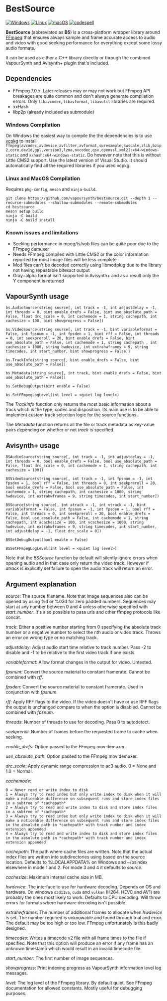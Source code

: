# BestSource

[![Windows](https://github.com/vapoursynth/bestsource/actions/workflows/windows.yml/badge.svg)](https://github.com/vapoursynth/bestsource/actions/workflows/windows.yml)
[![Linux](https://github.com/vapoursynth/bestsource/actions/workflows/linux.yml/badge.svg)](https://github.com/vapoursynth/bestsource/actions/workflows/linux.yml)
[![macOS](https://github.com/vapoursynth/bestsource/actions/workflows/macos.yml/badge.svg)](https://github.com/vapoursynth/bestsource/actions/workflows/macos.yml)
[![codespell](https://github.com/vapoursynth/bestsource/actions/workflows/codespell.yml/badge.svg)](https://github.com/vapoursynth/bestsource/actions/workflows/codespell.yml)

**BestSource** (abbreviated as **BS**) is a cross-platform wrapper library around [FFmpeg](http://ffmpeg.org)
that ensures always sample and frame accurate access to audio and video with good seeking performance for everything except some lossy audio formats.

It can be used as either a C++ library directly or through the combined VapourSynth and Avisynth+ plugin that's included.

## Dependencies

- FFmpeg 7.0.x. Later releases may or may not work but FFmpeg API breakages are quite common and don't always generate compilation errors. Only `libavcodec`, `libavformat`, `libavutil` libraries are required.
- xxHash
- libp2p (already included as submodule)

### Windows Compilation

On Windows the easiest way to compile the the dependencies is to use [vcpkg](https://vcpkg.io) to install `ffmpeg[avcodec,avdevice,avfilter,avformat,swresample,swscale,zlib,bzip2,core,dav1d,gpl,version3,lzma,nvcodec,qsv,openssl,xml2]:x64-windows-static` and `xxhash:x64-windows-static`. Do however note that this is without Little CMS2 support.
Use the latest version of Visual Studio. It should automatically find all the required libraries if you used vcpkg.

### Linux and MacOS Compilation

Requires `pkg-config`, `meson` and `ninja-build`.

```
git clone https://github.com/vapoursynth/bestsource.git --depth 1 --recurse-submodules --shallow-submodules --remote-submodules
cd bestsource
meson setup build
ninja -C build
ninja -C build install
```

### Known issues and limitations

- Seeking performance in mpeg/ts/vob files can be quite poor due to the FFmpeg demuxer
- Needs FFmpeg compiled with Little CMS2 or the color information reported for most image files will be less complete
- Mod files can't be decoded correctly using libmodplug due to the library not having repeatable bitexact output
- Gray+alpha format isn't supported in Avisynth+ and as a result only the Y component is returned

## VapourSynth usage

`bs.AudioSource(string source[, int track = -1, int adjustdelay = -1, int threads = 0, bint enable_drefs = False, bint use_absolute_path = False, float drc_scale = 0, int cachemode = 1, string cachepath, int cachesize = 100, bint showprogress = False])`

`bs.VideoSource(string source[, int track = -1, bint variableformat = False, int fpsnum = -1, int fpsden = 1, bint rff = False, int threads = 0, int seekpreroll = 20, bint enable_drefs = False, bint use_absolute_path = False, int cachemode = 1, string cachepath , int cachesize = 1000, string hwdevice, int extrahwframes = 9, string timecodes, int start_number, bint showprogress = False])`

`bs.TrackInfo(string source[, bint enable_drefs = False, bint use_absolute_path = False])`

`bs.Metadata(string source[, int track, bint enable_drefs = False, bint use_absolute_path = False])`

`bs.SetDebugOutput(bint enable = False)`

`bs.SetFFmpegLogLevel(int level = <quiet log level>)`

The *TrackInfo* function only returns the most basic information about a track which is the type, codec and disposition. Its main use is to be able to implement custom track selection logic for the source functions.

The *Metadata* function returns all the file or track metadata as key-value pairs depending on whether or not *track* is specified.

## Avisynth+ usage

`BSAudioSource(string source[, int track = -1, int adjustdelay = -1, int threads = 0, bool enable_drefs = False, bool use_absolute_path = False, float drc_scale = 0, int cachemode = 1, string cachepath, int cachesize = 100])`

`BSVideoSource(string source[, int track = -1, int fpsnum = -1, int fpsden = 1, bool rff = False, int threads = 0, int seekpreroll = 20, bool enable_drefs = False, bool use_absolute_path = False, int cachemode = 1, string cachepath, int cachesize = 1000, string hwdevice, int extrahwframes = 9, string timecodes, int start_number])`

`BSSource(string source[, int atrack = -1, int vtrack = -1, bint variableformat = False, int fpsnum = -1, int fpsden = 1, bool rff = False, int threads = 0, int seekpreroll = 20, bool enable_drefs = False, bool use_absolute_path = False, int cachemode = 1, string cachepath, int acachesize = 100, int vcachesize = 1000, string hwdevice, int extrahwframes = 9, string timecodes, int start_number, int adjustdelay = -1, float drc_scale = 0])`

`BSSetDebugOutput(bool enable = False)`

`BSSetFFmpegLogLevel(int level = <quiet log level>)`

Note that the *BSSource* function by default will silently ignore errors when opening audio and in that case only return the video track. However if *atrack* is explicitly set failure to open the audio track will return an error.

## Argument explanation

*source*: The source filename. Note that image sequences also can be opened by using %d or %03d for zero padded numbers. Sequences may start at any number between 0 and 4 unless otherwise specified with *start_number*. It's also possible to pass urls and other ffmpeg protocols like concat.

*track*: Either a positive number starting from 0 specifying the absolute track number or a negative number to select the nth audio or video track. Throws an error on wrong type or no matching track.

*adjustdelay*: Adjust audio start time relative to track number. Pass -2 to disable and -1 to be relative to the first video track if one exists.

*variableformat*: Allow format changes in the output for video. Untested.

*fpsnum*: Convert the source material to constant framerate. Cannot be combined with *rff*.

*fpsden*: Convert the source material to constant framerate. Used in conjunction with *fpsnum*.

*rff*: Apply RFF flags to the video. If the video doesn't have or use RFF flags the output is unchanged compare to when the option is disabled. Cannot be combined with *fpsnum*.

*threads*: Number of threads to use for decoding. Pass 0 to autodetect.

*seekpreroll*: Number of frames before the requested frame to cache when seeking.

*enable_drefs*: Option passed to the FFmpeg mov demuxer.

*use_absolute_path*: Option passed to the FFmpeg mov demuxer.

*drc_scale*: Apply dynamic range compression to ac3 audio. 0 = None and 1.0 = Normal.

*cachemode*:

    0 = Never read or write index to disk
    1 = Always try to read index but only write index to disk when it will make a noticeable difference on subsequent runs and store index files in a subtree of *cachepath*
    2 = Always try to read and write index to disk and store index files in a subtree of *cachepath*
    3 = Always try to read index but only write index to disk when it will make a noticeable difference on subsequent runs and store index files in the absolute path in *cachepath* with track number and index extension appended
    4 = Always try to read and write index to disk and store index files in the absolute path in *cachepath* with track number and index extension appended

*cachepath*: The path where cache files are written. Note that the actual index files are written into subdirectories using based on the source location. Defaults to %LOCALAPPDATA% on Windows and ~/bsindex elsewhere in mode 1 and 2. For mode 3 and 4 it defaults to *source*.

*cachesize*: Maximum internal cache size in MB.

*hwdevice*: The interface to use for hardware decoding. Depends on OS and hardware. On windows `d3d11va`, `cuda` and `vulkan` (H264, HEVC and AV1) are probably the ones most likely to work. Defaults to CPU decoding. Will throw errors for formats where hardware decoding isn't possible.

*extrahwframes*: The number of additional frames to allocate when *hwdevice* is set. The number required is unknowable and found through trial and error. The default may be too high or too low. FFmpeg unfortunately is this badly designed.

*timecodes*: Writes a timecode v2 file with all frame times to the file if specified. Note that this option will produce an error if any frame has an unknown timestamp which would result in an invalid timecode file.

*start_number*: The first number of image sequences.

*showprogress*: Print indexing progress as VapourSynth information level log messages.

*level*: The log level of the FFmpeg library. By default quiet. See FFmpeg documentation for allowed constants. Mostly useful for debugging purposes.

